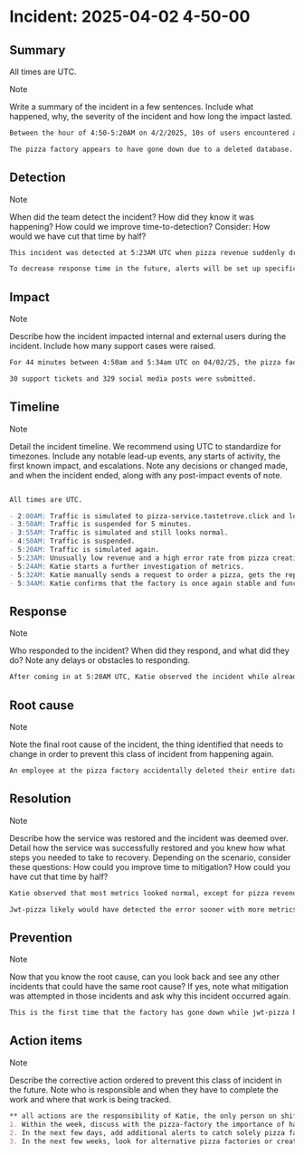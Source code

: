 # Incident: 2025-04-02 4-50-00

## Summary
All times are UTC.
> [!NOTE]
> Write a summary of the incident in a few sentences. Include what happened, why, the severity of the incident and how long the impact lasted.

```md
Between the hour of 4:50-5:20AM on 4/2/2025, 10s of users encountered an inability to purchase a pizza. The event was triggered by an error with the pizza factory sometime between 4:50-5:20AM.

The pizza factory appears to have gone down due to a deleted database. The jwt-pizza team started working on the event by manually sending their own requests to order pizza, finding the reportPizzaCreationErrorToPizzaFactoryUrl, and reporting the error to the factory. This major impact incident affected 80% of users, anyone trying to order a pizza.
```

## Detection

> [!NOTE]
> When did the team detect the incident? How did they know it was happening? How could we improve time-to-detection? Consider: How would we have cut that time by half?

```md
This incident was detected at 5:23AM UTC when pizza revenue suddenly dropped to 0 and pizza creation failures rapidly increased. Katie Greer was already observing the metrics and observed the issue without any alerts.

To decrease response time in the future, alerts will be set up specifically for pizza creation failures. Alerts set up for all request errors were unable to detect a significant change in errors during this incident, indicating a clear deficiency in error detection with the factory. Additionally, alerts will be set up for metrics like revenue being 0, instead of just having alerts for high values.
```

## Impact

> [!NOTE]
> Describe how the incident impacted internal and external users during the incident. Include how many support cases were raised.

```md
For 44 minutes between 4:50am and 5:34am UTC on 04/02/25, the pizza factory went down, preventing users from ordering pizas. This incident is estimated to have affected 100 internal users, affecting 100% of users ordering pizzas. No external users are thought to have been affected.

30 support tickets and 329 social media posts were submitted.
```

## Timeline

> [!NOTE]
> Detail the incident timeline. We recommend using UTC to standardize for timezones.
> Include any notable lead-up events, any starts of activity, the first known impact, and escalations. Note any decisions or changed made, and when the incident ended, along with any post-impact events of note.

```md

All times are UTC.

- 2:00AM: Traffic is simulated to pizza-service.tastetrove.click and looks normal.
- 3:50AM: Traffic is suspended for 5 minutes.
- 3:55AM: Traffic is simulated and still looks normal.
- 4:50AM: Traffic is suspended.
- 5:20AM: Traffic is simulated again.
- 5:23AM: Unusually low revenue and a high error rate from pizza creation is detected through human observation.
- 5:24AM: Katie starts a further investigation of metrics.
- 5:32AM: Katie manually sends a request to order a pizza, gets the report URL, and submits it to the factory.
- 5:34AM: Katie confirms that the factory is once again stable and functioning properly.
```

## Response

> [!NOTE]
> Who responded to the incident? When did they respond, and what did they do? Note any delays or obstacles to responding.

```md
After coming in at 5:20AM UTC, Katie observed the incident while already working. She was not present during the event that triggered the incident due to a meeting and so only noticed it after she started simulating traffic to the site afterwards.
```

## Root cause

> [!NOTE]
> Note the final root cause of the incident, the thing identified that needs to change in order to prevent this class of incident from happening again.

```md
An employee at the pizza factory accidentally deleted their entire database without them realizing, causing their service to go down. To prevent this incident from occurring again, we must get the pizza factory to add more redundancy into their systems or find alternative methods of creating pizzas.
```

## Resolution

> [!NOTE]
> Describe how the service was restored and the incident was deemed over. Detail how the service was successfully restored and you knew how what steps you needed to take to recovery.
> Depending on the scenario, consider these questions: How could you improve time to mitigation? How could you have cut that time by half?

```md
Katie observed that most metrics looked normal, except for pizza revenue and pizza creation, confirming that the error was likely with the pizza factory. To further investigate, she sent requests, and seeing the URL coming back with an easy to understand name, realized that she must run said URL to alert the factory. The factory, receiving the alert, deployed a redundant database, fixing their service, and fired the staff that took a 40 minute bathroom break and accordingly did not notice a deleted database during that time.

Jwt-pizza likely would have detected the error sooner with more metrics and constant traffic being simulated to the site.
```

## Prevention

> [!NOTE]
> Now that you know the root cause, can you look back and see any other incidents that could have the same root cause? If yes, note what mitigation was attempted in those incidents and ask why this incident occurred again.

```md
This is the first time that the factory has gone down while jwt-pizza has been in service, so we have no previous incidents with this root cause.
```

## Action items
> [!NOTE]
> Describe the corrective action ordered to prevent this class of incident in the future. Note who is responsible and when they have to complete the work and where that work is being tracked.

```md
** all actions are the responsibility of Katie, the only person on shift right now **
1. Within the week, discuss with the pizza-factory the importance of having alerts for critical systems going down instead of relying on solely external reporting.
2. In the next few days, add additional alerts to catch solely pizza factory errors.
3. In the next few weeks, look for alternative pizza factories or create a temporary on-site backup in case of future incidents.
```
